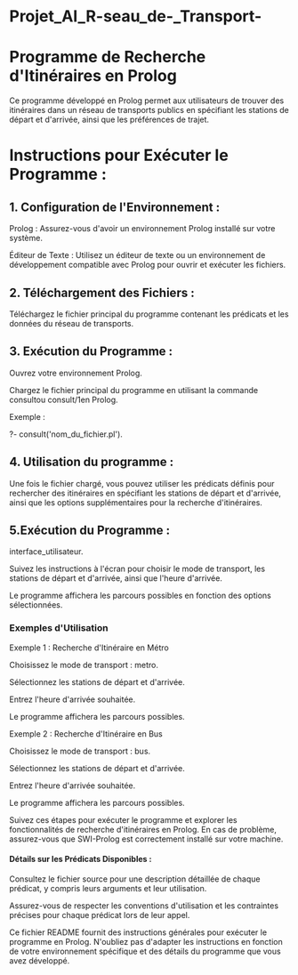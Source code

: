 # Projet_AI_R-seau_de-_Transport-
# Programme de Recherche d'Itinéraires en Prolog
Ce programme développé en Prolog permet aux utilisateurs de trouver des itinéraires dans un réseau de transports publics en spécifiant les stations de départ et d'arrivée, ainsi que les préférences de trajet.
# Instructions pour Exécuter le Programme :
## 1. Configuration de l'Environnement :
Prolog : Assurez-vous d'avoir un environnement Prolog installé sur votre système.

Éditeur de Texte : Utilisez un éditeur de texte ou un environnement de développement compatible avec Prolog pour ouvrir et exécuter les fichiers.
## 2. Téléchargement des Fichiers :
Téléchargez le fichier principal du programme contenant les prédicats et les données du réseau de transports.

## 3. Exécution du Programme :
Ouvrez votre environnement Prolog.

Chargez le fichier principal du programme en utilisant la commande consultou consult/1en Prolog.

Exemple : 

?- consult('nom_du_fichier.pl').
## 4. Utilisation du programme :
Une fois le fichier chargé, vous pouvez utiliser les prédicats définis pour rechercher des itinéraires en spécifiant les stations de départ et d'arrivée, ainsi que les options supplémentaires pour la recherche d'itinéraires.
## 5.Exécution du Programme : 
interface_utilisateur.

Suivez les instructions à l'écran pour choisir le mode de transport, les stations de départ et d'arrivée, ainsi que l'heure d'arrivée.

Le programme affichera les parcours possibles en fonction des options sélectionnées.

### Exemples d'Utilisation
Exemple 1 : Recherche d'Itinéraire en Métro

Choisissez le mode de transport : metro.

Sélectionnez les stations de départ et d'arrivée.

Entrez l'heure d'arrivée souhaitée.

Le programme affichera les parcours possibles.

Exemple 2 : Recherche d'Itinéraire en Bus

Choisissez le mode de transport : bus.

Sélectionnez les stations de départ et d'arrivée.

Entrez l'heure d'arrivée souhaitée.

Le programme affichera les parcours possibles.

Suivez ces étapes pour exécuter le programme et explorer les fonctionnalités de recherche d'itinéraires en Prolog. En cas de problème, assurez-vous que SWI-Prolog est correctement installé sur votre machine.
#### Détails sur les Prédicats Disponibles :

Consultez le fichier source pour une description détaillée de chaque prédicat, y compris leurs arguments et leur utilisation.

Assurez-vous de respecter les conventions d'utilisation et les contraintes précises pour chaque prédicat lors de leur appel.

Ce fichier README fournit des instructions générales pour exécuter le programme en Prolog. N'oubliez pas d'adapter les instructions en fonction de votre environnement spécifique et des détails du programme que vous avez développé.
